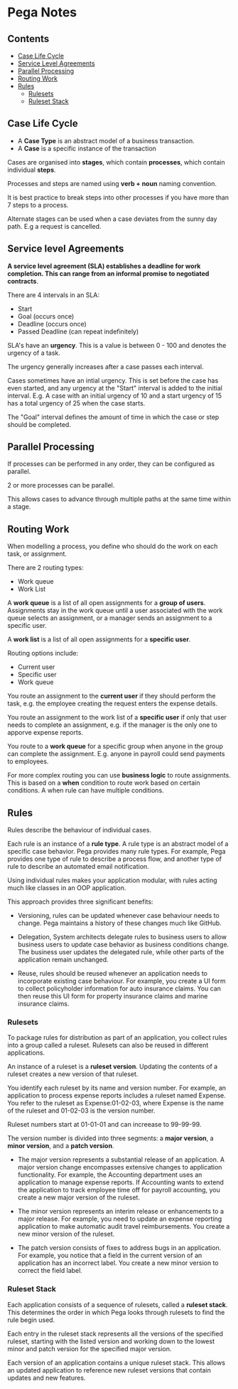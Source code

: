 # Pega Notes

## Contents

- [Case Life Cycle](#CaseLifeCycle)
- [Service Level Agreements](#SLA)
- [Parallel Processing](#ParallelProcessing)
- [Routing Work](#RoutingWork)
- [Rules](#Rules)
  * [Rulesets](#Rulesets)
  * [Ruleset Stack](#RulesetStack)



## Case Life Cycle

- A **Case Type** is an abstract model of a business transaction.
- A **Case** is a specific instance of the transaction

Cases are organised into **stages**, which contain **processes**, which contain individual **steps**.

Processes and steps are named using **verb + noun** naming convention.

It is best practice to break steps into other processes if you have more than 7 steps to a process.

Alternate stages can be used when a case deviates from the sunny day path. E.g a request is cancelled.

## Service level Agreements

**A service level agreement (SLA) establishes a deadline for work completion. This can range from an informal promise to negotiated contracts**.

There are 4 intervals in an SLA:

- Start
- Goal (occurs once)
- Deadline (occurs once)
- Passed Deadline (can repeat indefinitely)

SLA's have an **urgency**. This is a value is between 0 - 100 and denotes the urgency of a task.

The urgency generally increases after a case passes each interval.

Cases sometimes have an intial urgency. This is set before the case has even started, and any urgency at the "Start" interval is added to the initial interval. E.g. A case with an initial urgency of 10 and a start urgency of 15 has a total urgency of 25 when the case starts.

The "Goal" interval defines the amount of time in which the case or step should be completed.

## Parallel Processing

If processes can be performed in any order, they can be configured as parallel.

2 or more processes can be parallel.

This allows cases to advance through multiple paths at the same time within a stage.

## Routing Work

When modelling a process, you define who should do the work on each task, or assignment.

There are 2 routing types:

- Work queue
- Work List

A **work queue** is a list of all open assignments for a **group of users**. Assignments stay in the work queue until a user associated with the work queue selects an assignment, or a manager sends an assignment to a specific user.

A **work list** is a list of all open assignments for a **specific user**.

Routing options include:

- Current user
- Specific user
- Work queue

You route an assignment to the **current user** if they should perform the task, e.g. the employee creating the request enters the expense details.

You route an assignment to the work list of a **specific user** if only that user needs to complete an assignment, e.g. if the manager is the only one to apporve expense reports.

You route to a **work queue** for a specific group when anyone in the group can complete the assignment. E.g. anyone in payroll could send payments to employees.

For more complex routing you can use **business logic** to route assignments. This is based on a **when** condition to route work based on certain conditions. A when rule can have multiple conditions.

## Rules

Rules describe the behaviour of individual cases.

Each rule is an instance of a **rule type**. A rule type is an abstract model of a specific case behavior. Pega provides many rule types. For example, Pega provides one type of rule to describe a process flow, and another type of rule to describe an automated email notification.

Using individual rules makes your application modular, with rules acting much like classes in an OOP application.

This approach provides three significant benefits:

- Versioning, rules can be updated whenever case behaviour needs to change. Pega maintains a history of these changes much like GitHub.

- Delegation, System architects delegate rules to business users to allow business users to update case behavior as business conditions change. The business user updates the delegated rule, while other parts of the application remain unchanged.

- Reuse, rules should be reused whenever an application needs to incorporate existing case behaviour.  For example, you create a UI form to collect policyholder information for auto insurance claims. You can then reuse this UI form for property insurance claims and marine insurance claims.

### Rulesets

To package rules for distribution as part of an application, you collect rules into a group called a ruleset. Rulesets can also be reused in different applications.

An instance of a ruleset is a **ruleset version**. Updating the contents of a ruleset creates a new version of that ruleset. 

You identify each ruleset by its name and version number. For example, an application to process expense reports includes a ruleset named Expense. You refer to the ruleset as Expense:01-02-03, where Expense is the name of the ruleset and 01-02-03 is the version number.

Ruleset numbers start at 01-01-01 and can increease to 99-99-99.

The version number is divided into three segments: a **major version**, a **minor version**, and a **patch version**.

- The major version represents a substantial release of an application. A major version change encompasses extensive changes to application functionality. For example, the Accounting department uses an application to manage expense reports. If Accounting wants to extend the application to track employee time off for payroll accounting, you create a new major version of the ruleset.

- The minor version represents an interim release or enhancements to a major release. For example, you need to update an expense reporting application to make automatic audit travel reimbursements. You create a new minor version of the ruleset.

- The patch version consists of fixes to address bugs in an application. For example, you notice that a field in the current version of an application has an incorrect label. You create a new minor version to correct the field label.

### Ruleset Stack

Each application consists of a sequence of rulesets, called a **ruleset stack**. This determines the order in which Pega looks through rulesets to find the rule begin used. 

Each entry in the ruleset stack represents all the versions of the specified ruleset, starting with the listed version and working down to the lowest minor and patch version for the specified major version.

Each version of an application contains a unique ruleset stack. This allows an updated application to reference new ruleset versions that contain updates and new features.

